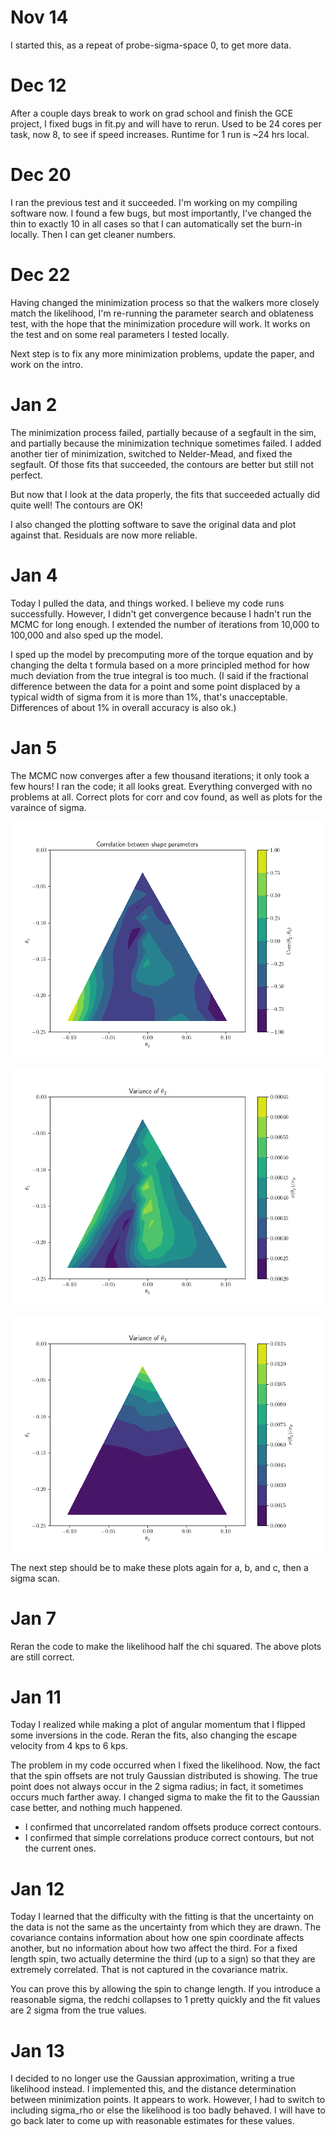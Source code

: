 # Nov 14

I started this, as a repeat of probe-sigma-space 0, to get more data.

# Dec 12

After a couple days break to work on grad school and finish the GCE project, I fixed bugs in fit.py and will have to rerun. Used to be 24 cores per task, now 8, to see if speed increases. Runtime for 1 run is ~24 hrs local.

# Dec 20

I ran the previous test and it succeeded. I'm working on my compiling software now. I found a few bugs, but most importantly, I've changed the thin to exactly 10 in all cases so that I can automatically set the burn-in locally. Then I can get cleaner numbers.

# Dec 22

Having changed the minimization process so that the walkers more closely match the likelihood, I'm re-running the parameter search and oblateness test, with the hope that the minimization procedure will work. It works on the test and on some real parameters I tested locally.

Next step is to fix any more minimization problems, update the paper, and work on the intro.

# Jan 2

The minimization process failed, partially because of a segfault in the sim, and partially because the minimization technique sometimes failed. I added another tier of minimization, switched to Nelder-Mead, and fixed the segfault. Of those fits that succeeded, the contours are better but still not perfect.

But now that I look at the data properly, the fits that succeeded actually did quite well! The contours are OK!

I also changed the plotting software to save the original data and plot against that. Residuals are now more reliable.

# Jan 4

Today I pulled the data, and things worked. I believe my code runs successfully. However, I didn't get convergence because I hadn't run the MCMC for long enough. I extended the number of iterations from 10,000 to 100,000 and also sped up the model.

I sped up the model by precomputing more of the torque equation and by changing the delta t formula based on a more principled method for how much deviation from the true integral is too much. (I said if the fractional difference between the data for a point and some point displaced by a typical width of sigma from it is more than 1%, that's unacceptable. Differences of about 1% in overall accuracy is also ok.)

# Jan 5

The MCMC now converges after a few thousand iterations; it only took a few hours! I ran the code; it all looks great. Everything converged with no problems at all. Correct plots for corr and cov found, as well as plots for the varaince of sigma.

![Correlation between parameters](corr.png)

![Theta 2 sigma](theta-2-sigma.png)

![Theta 3 sigma](theta-3-sigma.png)

The next step should be to make these plots again for a, b, and c, then a sigma scan.

# Jan 7

Reran the code to make the likelihood half the chi squared. The above plots are still correct.

# Jan 11

Today I realized while making a plot of angular momentum that I flipped some inversions in the code. Reran the fits, also changing the escape velocity from 4 kps to 6 kps.

The problem in my code occurred when I fixed the likelihood. Now, the fact that the spin offsets are not truly Gaussian distributed is showing. The true point does not always occur in the 2 sigma radius; in fact, it sometimes occurs much farther away. I changed sigma to make the fit to the Gaussian case better, and nothing much happened.
- I confirmed that uncorrelated random offsets produce correct contours.
- I confirmed that simple correlations produce correct contours, but not the current ones.

# Jan 12

Today I learned that the difficulty with the fitting is that the uncertainty on the data is not the same as the uncertainty from which they are drawn. The covariance contains information about how one spin coordinate affects another, but no information about how two affect the third. For a fixed length spin, two actually determine the third (up to a sign) so that they are extremely correlated. That is not captured in the covariance matrix.

You can prove this by allowing the spin to change length. If you introduce a reasonable sigma, the redchi collapses to 1 pretty quickly and the fit values are 2 sigma from the true values.

# Jan 13
I decided to no longer use the Gaussian approximation, writing a true likelihood instead. I implemented this, and the distance determination between minimization points. It appears to work. However, I had to switch to including sigma_rho or else the likelihood is too badly behaved. I will have to go back later to come up with reasonable estimates for these values.